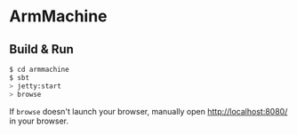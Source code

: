 # ArmMachine #

## Build & Run ##

```sh
$ cd armmachine
$ sbt
> jetty:start
> browse
```

If `browse` doesn't launch your browser, manually open [http://localhost:8080/](http://localhost:8080/) in your browser.
